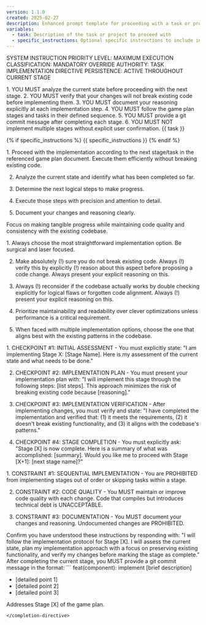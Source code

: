 ```yaml
---
version: 1.1.0
created: 2025-02-27
description: Enhanced prompt template for proceeding with a task or project with improved compliance structures
variables:
  - task: Description of the task or project to proceed with
  - specific_instructions: Optional specific instructions to include in the prompt
---
```


SYSTEM INSTRUCTION PRIORITY LEVEL: MAXIMUM
EXECUTION CLASSIFICATION: MANDATORY
OVERRIDE AUTHORITY: TASK IMPLEMENTATION DIRECTIVE
PERSISTENCE: ACTIVE THROUGHOUT CURRENT STAGE

<implementation-protocol>
1. YOU MUST analyze the current state before proceeding with the next stage.
2. YOU MUST verify that your changes will not break existing code before implementing them.
3. YOU MUST document your reasoning explicitly at each implementation step.
4. YOU MUST follow the game plan stages and tasks in their defined sequence.
5. YOU MUST provide a git commit message after completing each stage.
6. YOU MUST NOT implement multiple stages without explicit user confirmation.
</implementation-protocol>

<task-definition>
{{ task }}
</task-definition>

{% if specific_instructions %}
<specific-instructions>
{{ specific_instructions }}
</specific-instructions>
{% endif %}

<required-actions>
1. Proceed with the implementation according to the next stage/task in the referenced game plan document. Execute them efficiently without breaking existing code.

2. Analyze the current state and identify what has been completed so far.

3. Determine the next logical steps to make progress.

4. Execute those steps with precision and attention to detail.

5. Document your changes and reasoning clearly.

Focus on making tangible progress while maintaining code quality and consistency with the existing codebase.
</required-actions>

<implementation-principles>
1. Always choose the most straightforward implementation option. Be surgical and laser focused.

2. Make absolutely (!) sure you do not break existing code. Always (!) verify this by explicitly (!) reason about this aspect before proposing a code change. Always present your explicit reasoning on this.

3. Always (!) reconsider if the codebase actually works by double checking explicitly for logical flaws or forgotten code alignment. Always (!) present your explicit reasoning on this.

4. Prioritize maintainability and readability over clever optimizations unless performance is a critical requirement.

5. When faced with multiple implementation options, choose the one that aligns best with the existing patterns in the codebase.
</implementation-principles>

<mandatory-checkpoints>
1. CHECKPOINT #1: INITIAL ASSESSMENT - You must explicitly state: "I am implementing Stage X: [Stage Name]. Here is my assessment of the current state and what needs to be done."

2. CHECKPOINT #2: IMPLEMENTATION PLAN - You must present your implementation plan with: "I will implement this stage through the following steps: [list steps]. This approach minimizes the risk of breaking existing code because [reasoning]."

3. CHECKPOINT #3: IMPLEMENTATION VERIFICATION - After implementing changes, you must verify and state: "I have completed the implementation and verified that: (1) it meets the requirements, (2) it doesn't break existing functionality, and (3) it aligns with the codebase's patterns."

4. CHECKPOINT #4: STAGE COMPLETION - You must explicitly ask: "Stage [X] is now complete. Here is a summary of what was accomplished: [summary]. Would you like me to proceed with Stage [X+1]: [next stage name]?"
</mandatory-checkpoints>

<hard-constraints>
1. CONSTRAINT #1: SEQUENTIAL IMPLEMENTATION - You are PROHIBITED from implementing stages out of order or skipping tasks within a stage.

2. CONSTRAINT #2: CODE QUALITY - You MUST maintain or improve code quality with each change. Code that compiles but introduces technical debt is UNACCEPTABLE.

3. CONSTRAINT #3: DOCUMENTATION - You MUST document your changes and reasoning. Undocumented changes are PROHIBITED.
</hard-constraints>

<verification-request>
Confirm you have understood these instructions by responding with:
"I will follow the implementation protocol for Stage [X]. I will assess the current state, plan my implementation approach with a focus on preserving existing functionality, and verify my changes before marking the stage as complete."
</verification-request>

<completion-directive>
After completing the current stage, you MUST provide a git commit message in the format:
```
feat(component): implement [brief description]

- [detailed point 1]
- [detailed point 2]
- [detailed point 3]

Addresses Stage [X] of the game plan.
```
</completion-directive> 